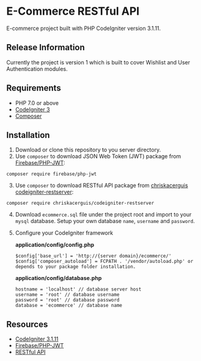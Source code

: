# E-Commerce RESTful API

E-commerce project built with PHP CodeIgniter version 3.1.11. 

## Release Information

Currently the project is version 1 which is built to cover Wishlist and User Authentication modules.

## Requirements
- PHP 7.0 or above
- [CodeIgniter 3](https://codeigniter.com/userguide3/index.html)
- [Composer](https://getcomposer.org/doc/00-intro.md)

## Installation

1. Download or clone this repository to you server directory.
2. Use `composer` to download JSON Web Token (JWT) package from [Firebase/PHP-JWT](https://github.com/firebase/php-jwt):
```
composer require firebase/php-jwt
```
3. Use `composer` to download RESTful API package from [chriskacerguis
codeigniter-restserver](https://github.com/chriskacerguis/codeigniter-restserver):
```
composer require chriskacerguis/codeigniter-restserver
```
4. Download `ecommerce.sql` file under the project root and import to your `mysql` database. Setup your own database `name`, `username` and `password`.

5. Configure your CodeIgniter framework

   **application/config/config.php**
   ```
   $config['base_url'] = 'http://{server domain}/ecommerce/'
   $config['composer_autoload'] = FCPATH . '/vendor/autoload.php' or depends to your package folder installation.
   ```
   **application/config/database.php**
   ```
   hostname = 'localhost' // database server host
   username = 'root' // database username
   password = 'root' // database password
   database = 'ecommerce' // database name
   ```

## Resources
- [CodeIgniter 3.1.11](https://codeigniter.com/userguide3/index.html)
- [Firebase/PHP-JWT](https://github.com/firebase/php-jwt)
- [RESTful API](https://github.com/chriskacerguis/codeigniter-restserver)